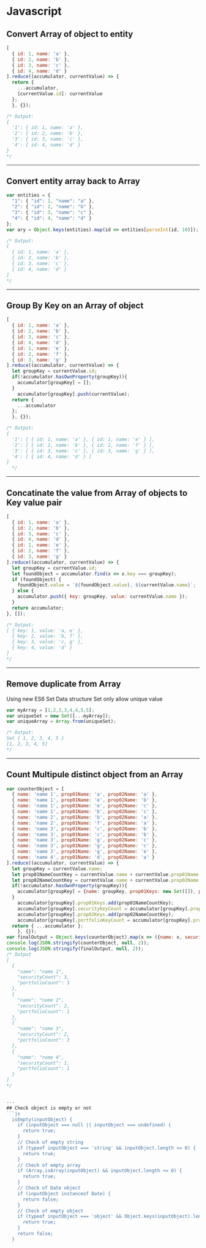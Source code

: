 # Javascript

## Convert Array of object to entity

```js
[
  { id: 1, name: 'a' },
  { id: 2, name: 'b' },
  { id: 3, name: 'c' },
  { id: 4, name: 'd' }
].reduce((accumulator, currentValue) => {
  return {
    ...accumulator,
    [currentValue.id]: currentValue
  };
  }, {});

/* Output:
{
  '1': { id: 1, name: 'a' },
  '2': { id: 2, name: 'b' },
  '3': { id: 3, name: 'c' },
  '4': { id: 4, name: 'd' }
}
*/
```

---

## Convert entity array back to Array

```js
var entities = {
  "1": { "id": 1, "name": "a" },
  "2": { "id": 2, "name": "b" },
  "3": { "id": 3, "name": "c" },
  "4": { "id": 4, "name": "d" }
};
var ary = Object.keys(entities).map(id => entities[parseInt(id, 10)]);

/* Output:
[
  { id: 1, name: 'a' },
  { id: 2, name: 'b' },
  { id: 3, name: 'c' },
  { id: 4, name: 'd' }
]
*/
```

---

## Group By Key on an Array of object

```js
[
  { id: 1, name: 'a' },
  { id: 2, name: 'b' },
  { id: 3, name: 'c' },
  { id: 4, name: 'd' },
  { id: 1, name: 'e' },
  { id: 2, name: 'f' },
  { id: 3, name: 'g' }
].reduce((accumulator, currentValue) => {
  let groupKey = currentValue.id;
  if(!accumulator.hasOwnProperty(groupKey)){
    accumulator[groupKey] = [];
  }
    accumulator[groupKey].push(currentValue);
  return {
    ...accumulator
  };
  }, {});

/* Output:
{
  '1': [ { id: 1, name: 'a' }, { id: 1, name: 'e' } ],
  '2': [ { id: 2, name: 'b' }, { id: 2, name: 'f' } ],
  '3': [ { id: 3, name: 'c' }, { id: 3, name: 'g' } ],
  '4': [ { id: 4, name: 'd' } ]
}
  */
```

---

## Concatinate the value from Array of objects to Key value pair

```js
[
  { id: 1, name: 'a' },
  { id: 2, name: 'b' },
  { id: 3, name: 'c' },
  { id: 4, name: 'd' },
  { id: 1, name: 'e' },
  { id: 2, name: 'f' },
  { id: 3, name: 'g' }
].reduce((accumulator, currentValue) => {
  let groupKey = currentValue.id;
  let foundObject = accumulator.find(x => x.key === groupKey);
  if (foundObject) {
    foundObject.value = `${foundObject.value}, ${currentValue.name}`;
  } else {
    accumulator.push({ key: groupKey, value: currentValue.name });
  }
  return accumulator;
}, []);

/* Output:
[ { key: 1, value: 'a, e' },
  { key: 2, value: 'b, f' },
  { key: 3, value: 'c, g' },
  { key: 4, value: 'd' }
]
*/
```

---

## Remove duplicate from Array

Using new ES6 Set Data structure
Set only allow unique value

```js
var myArray = [1,2,3,3,4,4,5,5];
var uniqueSet = new Set([...myArray]);
var uniqueArray = Array.from(uniqueSet);

/* Output:
Set { 1, 2, 3, 4, 5 }
[1, 2, 3, 4, 5]
*/
```

---
## Count Multipule distinct object from an Array
```js
var counterObject = [
  { name: 'name 1', prop01Name: 'a', prop02Name: 'a' },
  { name: 'name 1', prop01Name: 'e', prop02Name: 'b' },
  { name: 'name 1', prop01Name: 'e', prop02Name: 'c' },
  { name: 'name 1', prop01Name: 'b', prop02Name: 'c' },
  { name: 'name 2', prop01Name: 'b', prop02Name: 'a' },
  { name: 'name 2', prop01Name: 'f', prop02Name: 'a' },
  { name: 'name 3', prop01Name: 'c', prop02Name: 'b' },
  { name: 'name 3', prop01Name: 'c', prop02Name: 'b' },
  { name: 'name 3', prop01Name: 'g', prop02Name: 'c' },
  { name: 'name 3', prop01Name: 'g', prop02Name: 'c' },
  { name: 'name 3', prop01Name: 'g', prop02Name: 'e' },
  { name: 'name 4', prop01Name: 'd', prop02Name: 'a' }
].reduce((accumulator, currentValue) => {
  let groupKey = currentValue.name;
  let prop01NameCountKey = currentValue.name + currentValue.prop01Name;
  let prop02NameCountKey = currentValue.name + currentValue.prop02Name;
  if(!accumulator.hasOwnProperty(groupKey)){
    accumulator[groupKey] = {name: groupKey, prop01Keys: new Set([]), prop02Keys: new Set([])};
  }
	accumulator[groupKey].prop01Keys.add(prop01NameCountKey);
	accumulator[groupKey].securityKeyCount = accumulator[groupKey].prop01Keys.size;
	accumulator[groupKey].prop02Keys.add(prop02NameCountKey);
	accumulator[groupKey].portfolioKeyCount = accumulator[groupKey].prop02Keys.size;
  return { ...accumulator };
	}, {});
var finalOutput = Object.keys(counterObject).map(x => ({name: x, securityCount: counterObject[x].prop01Keys.size, portfolioCount: counterObject[x].prop02Keys.size}));
console.log(JSON.stringify(counterObject, null, 2));
console.log(JSON.stringify(finalOutput, null, 2));
/* Output
[
  {
    "name": "name 1",
    "securityCount": 3,
    "portfolioCount": 3
  },
  {
    "name": "name 2",
    "securityCount": 2,
    "portfolioCount": 1
  },
  {
    "name": "name 3",
    "securityCount": 2,
    "portfolioCount": 3
  },
  {
    "name": "name 4",
    "securityCount": 1,
    "portfolioCount": 1
  }
]
*/


---
## Check object is empty or not
```js
  isEmpty(inputObject) {
    if (inputObject === null || inputObject === undefined) {
      return true;
    }
    // Check of empty string
    if (typeof inputObject === 'string' && inputObject.length <= 0) {
      return true;
    }
    // Check of empty array
    if (Array.isArray(inputObject) && inputObject.length <= 0) {
      return true;
    }
    // Check of Date object
    if (inputObject instanceof Date) {
      return false;
    }
    // Check of empty object
    if (typeof inputObject === 'object' && Object.keys(inputObject).length <= 0) {
      return true;
    }
    return false;
  }
```
```


